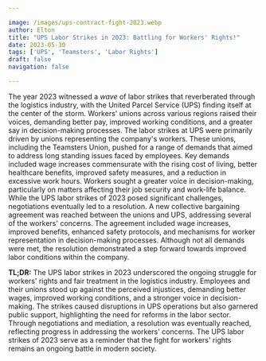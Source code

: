 ```yaml
---

image: /images/ups-contract-fight-2023.webp
author: Elton
title: "UPS Labor Strikes in 2023: Battling for Workers' Rights!"
date: 2023-05-30
tags: ['UPS', 'Teamsters', 'Labor Rights']
draft: false
navigation: false

---
```


The year 2023 witnessed a *wave* of labor strikes that reverberated through the logistics industry, with the United Parcel Service (UPS) finding itself at the center of the storm.<!-- more --> Workers' unions across various regions raised their voices, demanding better pay, improved working conditions, and a greater say in decision-making processes. The labor strikes at UPS were primarily driven by unions representing the company's workers. These unions, including the Teamsters Union, pushed for a range of demands that aimed to address long standing issues faced by employees. Key demands included wage increases commensurate with the rising cost of living, better healthcare benefits, improved safety measures, and a reduction in excessive work hours. Workers sought a greater voice in decision-making, particularly on matters affecting their job security and work-life balance. While the UPS labor strikes of 2023 posed significant challenges, negotiations eventually led to a resolution. A new collective bargaining agreement was reached between the unions and UPS, addressing several of the workers' concerns. The agreement included wage increases, improved benefits, enhanced safety protocols, and mechanisms for worker representation in decision-making processes. Although not all demands were met, the resolution demonstrated a step forward towards improved labor conditions within the company.

**TL;DR:** The UPS labor strikes in 2023 underscored the ongoing struggle for workers' rights and fair treatment in the logistics industry. Employees and their unions stood up against the perceived injustices, demanding better wages, improved working conditions, and a stronger voice in decision-making. The strikes caused disruptions in UPS operations but also garnered public support, highlighting the need for reforms in the labor sector. Through negotiations and mediation, a resolution was eventually reached, reflecting progress in addressing the workers' concerns. The UPS labor strikes of 2023 serve as a reminder that the fight for workers' rights remains an ongoing battle in modern society.